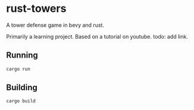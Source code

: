 # rust-towers

A tower defense game in bevy and rust.

Primarily a learning project. Based on a tutorial on youtube. todo: add link.

## Running

```bash
cargo run
```

## Building

```bash
cargo build
```
